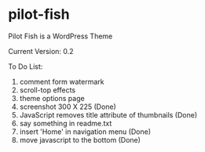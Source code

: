 pilot-fish
==========

Pilot Fish is a WordPress Theme

Current Version: 0.2

To Do List:

1. comment form watermark
2. scroll-top effects 
3. theme options page 
4. screenshot 300 X 225 (Done)
5. JavaScript removes title attribute of thumbnails (Done)
6. say something in readme.txt
7. insert 'Home' in navigation menu (Done)
8. move javascript to the bottom (Done)
